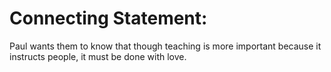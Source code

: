 # Connecting Statement:

Paul wants them to know that though teaching is more important because it instructs people, it must be done with love.